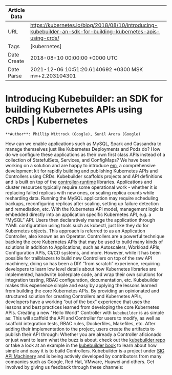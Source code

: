 |             Article Data             ||
| ----------------- | ----------------- |
| URL               | https://kubernetes.io/blog/2018/08/10/introducing-kubebuilder-an-sdk-for-building-kubernetes-apis-using-crds/        |
| Tags              | [kubernetes]       |
| Date Create       | 2018-08-10 00:00:00 &#43;0000 UTC |
| Date Parse        | 2021-12-06 10:51:20.6140692 &#43;0300 MSK m=&#43;2.203104301  |

# Introducing Kubebuilder: an SDK for building Kubernetes APIs using CRDs | Kubernetes

	
	
	
	
	**Author**: Phillip Wittrock (Google), Sunil Arora (Google)
How can we enable applications such as MySQL, Spark and Cassandra to manage themselves just like Kubernetes Deployments and Pods do? How do we configure these applications as their own first class APIs instead of a collection of StatefulSets, Services, and ConfigMaps?
We have been working on a solution and are happy to introduce [em](https://github.com/kubernetes-sigs/kubebuilder), a comprehensive development kit for rapidly building and publishing Kubernetes APIs and Controllers using CRDs. Kubebuilder scaffolds projects and API definitions and is built on top of the [controller-runtime](https://github.com/kubernetes-sigs/controller-runtime) libraries.
Applications and cluster resources typically require some operational work - whether it is replacing failed replicas with new ones, or scaling replica counts while resharding data. Running the MySQL application may require scheduling backups, reconfiguring replicas after scaling, setting up failure detection and remediation, etc.
With the Kubernetes API model, management logic is embedded directly into an application specific Kubernetes API, e.g. a “MySQL” API. Users then declaratively manage the application through YAML configuration using tools such as kubectl, just like they do for Kubernetes objects. This approach is referred to as an Application Controller, also known as an Operator. Controllers are a powerful technique backing the core Kubernetes APIs that may be used to build many kinds of solutions in addition to Applications; such as Autoscalers, Workload APIs, Configuration APIs, CI/CD systems, and more.
However, while it has been possible for trailblazers to build new Controllers on top of the raw API machinery, doing so has been a DIY “from scratch” experience, requiring developers to learn low level details about how Kubernetes libraries are implemented, handwrite boilerplate code, and wrap their own solutions for integration testing, RBAC configuration, documentation, etc. Kubebuilder makes this experience simple and easy by applying the lessons learned from building the core Kubernetes APIs.
By providing an opinionated and structured solution for creating Controllers and Kubernetes APIs, developers have a working “out of the box” experience that uses the lessons and best practices learned from developing the core Kubernetes APIs. Creating a new &#34;Hello World&#34; Controller with ```kubebuilder``` is as simple as:
This will scaffold the API and Controller for users to modify, as well as scaffold integration tests, RBAC rules, Dockerfiles, Makefiles, etc.
After adding their implementation to the project, users create the artifacts to publish their API through:
Whether you are already a Controller aficionado or just want to learn what the buzz is about, check out the [kubebuilder repo](https://github.com/kubernetes-sigs/kubebuilder) or take a look at an example in the [kubebuilder book](https://book.kubebuilder.io) to learn about how simple and easy it is to build Controllers.
Kubebuilder is a project under [SIG API Machinery](https://github.com/kubernetes/community/tree/master/sig-api-machinery) and is being actively developed by contributors from many companies such as Google, Red Hat, VMware, Huawei and others. Get involved by giving us feedback through these channels:


	

	


